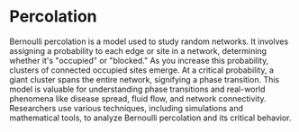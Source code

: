 # Percolation
Bernoulli percolation is a model used to study random networks. It involves assigning a probability to each edge or site in a network, determining whether it's "occupied" or "blocked." As you increase this probability, clusters of connected occupied sites emerge. At a critical probability, a giant cluster spans the entire network, signifying a phase transition. This model is valuable for understanding phase transitions and real-world phenomena like disease spread, fluid flow, and network connectivity. Researchers use various techniques, including simulations and mathematical tools, to analyze Bernoulli percolation and its critical behavior.
